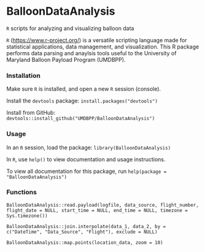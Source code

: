 # BalloonDataAnalysis
`R` scripts for analyzing and visualizing balloon data

`R` (https://www.r-project.org/) is a versatile scripting language made for statistical applications, data management, and visualization.
This R package performs data parsing and anaylsis tools useful to the University of Maryland Balloon Payload Program (UMDBPP).

### Installation
Make sure `R` is installed, and open a new `R` session (console). 

Install the `devtools` package: `install.packages("devtools")`

Install from GitHub: `devtools::install_github("UMDBPP/BalloonDataAnalysis")`

### Usage

In an `R` session, load the package: `library(BalloonDataAnalysis)`

In `R`, use `help()` to view documentation and usage instructions.

To view all documentation for this package, run `help(package = "BalloonDataAnalysis")`

### Functions

`BalloonDataAnalysis::read.payload(logfile, data_source, flight_number, flight_date = NULL, start_time = NULL, end_time = NULL, timezone = Sys.timezone())`

`BalloonDataAnalysis::join.interpolate(data_1, data_2, by = c("DateTime", "Data_Source", "Flight"), exclude = NULL)`

`BalloonDataAnalysis::map.points(location_data, zoom = 10)`
